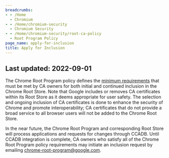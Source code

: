 ```yaml
---
breadcrumbs:
- - /Home
  - Chromium
- - /Home/chromium-security
  - Chromium Security
- - /Home/chromium-security/root-ca-policy
  - Root Program Policy
page_name: apply-for-inclusion
title: Apply for Inclusion
---
```


## Last updated: 2022-09-01

The Chrome Root Program policy defines the [minimum requirements](/Home/chromium-security/root-ca-policy/) that must be met by CA owners for both initial and continued inclusion in the Chrome Root Store. Note that Google includes or removes CA certificates within its Root Store as it deems appropriate for user safety. The selection and ongoing inclusion of CA certificates is done to enhance the security of Chrome and promote interoperability; CA certificates that do not provide a broad service to all browser users will not be added to the Chrome Root Store.

In the near future, the Chrome Root Program and corresponding Root Store will process applications and requests for changes through CCADB. Until CCADB integration is complete, CA owners who satisfy all of the Chrome Root Program policy requirements may initiate an inclusion request by emailing [chrome-root-program@google.com](mailto:chrome-root-program@google.com).  